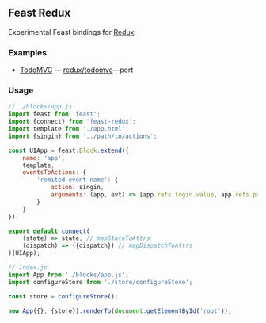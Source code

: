 Feast Redux
-----------

Experimental Feast bindings for [Redux](https://github.com/reactjs/redux).


### Examples

 - [TodoMVC](./examples/todomvc/) — [redux/todomvc](https://github.com/reactjs/redux/tree/master/examples/todomvc)—port


### Usage

```js
// ./blocks/app.js
import feast from 'feast';
import {connect} from 'feast-redux';
import template from './app.html';
import {singin} from '../path/to/actions';

const UIApp = feast.Block.extend({
	name: 'app',
	template,
	eventsToActions: {
		'remited-event-name': {
			action: singin,
			arguments: (app, evt) => [app.refs.login.value, app.refs.password.value]
		}
	}
});

export default connect(
	(state) => state, // mapStateToAttrs
	(dispatch) => ({dispatch}) // mapDispatchToAttrs
)(UIApp);

// index.js
import App from './blocks/app.js';
import configureStore from './store/configureStore';

const store = configureStore();

new App({}, {store}).renderTo(document.getElementById('root'));
```
